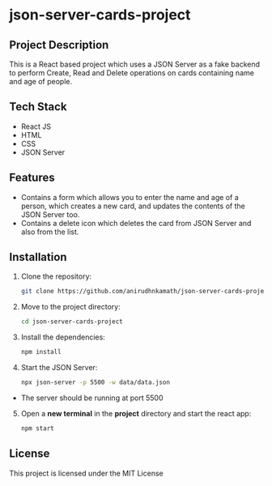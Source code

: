 # json-server-cards-project

## Project Description

This is a React based project which uses a JSON Server as a fake backend to perform Create, Read and Delete operations on cards containing name and age of people.

## Tech Stack

+ React JS
+ HTML
+ CSS
+ JSON Server

## Features

+ Contains a form which allows you to enter the name and age of a person, which creates a new card, and updates the contents of the JSON Server too.
+ Contains a delete icon which deletes the card from JSON Server and also from the list.

## Installation

1. Clone the repository:
   ```bash
   git clone https://github.com/anirudhnkamath/json-server-cards-project.git

2. Move to the project directory:
   ```bash
   cd json-server-cards-project

3. Install the dependencies:
   ```bash
   npm install

4. Start the JSON Server:
   ```bash
   npx json-server -p 5500 -w data/data.json

  - The server should be running at port 5500

5. Open a __new terminal__ in the __project__ directory and start the react app:
   ```bash
   npm start

## License
This project is licensed under the MIT License

